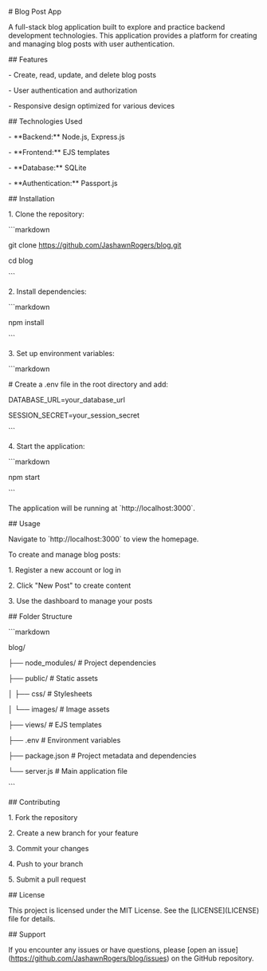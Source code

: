 \# Blog Post App

A full-stack blog application built to explore and practice backend development technologies. This application provides a platform for creating and managing blog posts with user authentication.

\## Features

\- Create, read, update, and delete blog posts

\- User authentication and authorization

\- Responsive design optimized for various devices

\## Technologies Used

\- \*\*Backend:\*\* Node.js, Express.js

\- \*\*Frontend:\*\* EJS templates

\- \*\*Database:\*\* SQLite

\- \*\*Authentication:\*\* Passport.js

\## Installation

1\. Clone the repository:

\`\`\`markdown

git clone https://github.com/JashawnRogers/blog.git

cd blog

\`\`\`

2\. Install dependencies:

\`\`\`markdown

npm install

\`\`\`

3\. Set up environment variables:

\`\`\`markdown

\# Create a .env file in the root directory and add:

DATABASE\_URL=your\_database\_url

SESSION\_SECRET=your\_session\_secret

\`\`\`

4\. Start the application:

\`\`\`markdown

npm start

\`\`\`

The application will be running at \`http://localhost:3000\`.

\## Usage

Navigate to \`http://localhost:3000\` to view the homepage.

To create and manage blog posts:

1\. Register a new account or log in

2\. Click "New Post" to create content

3\. Use the dashboard to manage your posts

\## Folder Structure

\`\`\`markdown

blog/

├── node\_modules/ # Project dependencies

├── public/ # Static assets

│ ├── css/ # Stylesheets

│ └── images/ # Image assets

├── views/ # EJS templates

├── .env # Environment variables

├── package.json # Project metadata and dependencies

└── server.js # Main application file

\`\`\`

\## Contributing

1\. Fork the repository

2\. Create a new branch for your feature

3\. Commit your changes

4\. Push to your branch

5\. Submit a pull request

\## License

This project is licensed under the MIT License. See the \[LICENSE\](LICENSE) file for details.

\## Support

If you encounter any issues or have questions, please \[open an issue\](https://github.com/JashawnRogers/blog/issues) on the GitHub repository.